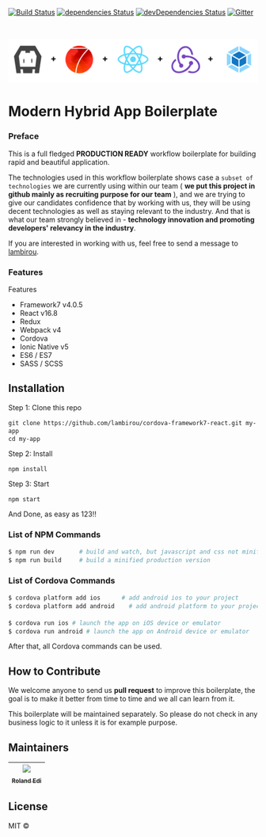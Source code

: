 [![Build Status](https://travis-ci.org/lambirou/cordova-framework7-react.svg?branch=master)](https://travis-ci.org/lambirou/cordova-framework7-react)
[![dependencies Status](https://david-dm.org/lambirou/cordova-framework7-react/status.svg)](https://david-dm.org/lambirou/cordova-framework7-react)
[![devDependencies Status](https://david-dm.org/lambirou/cordova-framework7-react/dev-status.svg)](https://david-dm.org/lambirou/cordova-framework7-react?type=dev)
[![Gitter][chat-img]][chat]

[chat-img]: https://img.shields.io/badge/Chat-on_gitter-teal.svg
[chat]: https://gitter.im/lambirou-cordova-framework7-react/community?utm_source=share-link&utm_medium=link&utm_campaign=share-link

<br>

![template logo](banner.png "template logo")

# Modern Hybrid App Boilerplate

### Preface

This is a full fledged **PRODUCTION READY** workflow boilerplate for building rapid and beautiful application.

The technologies used in this workflow boilerplate shows case a `subset of technologies` we are currently using within our team ( **we put this project in github mainly as recruiting purpose for our team** ), and we are trying to give our candidates confidence that by working with us, they will be using decent technologies as well as staying relevant to the industry. And that is what our team strongly believed in - **technology innovation and promoting developers' relevancy in the industry**.

If you are interested in working with us, feel free to send a message to [lambirou](https://www.twitter.com/lambirou).

### Features

Features

- Framework7 v4.0.5
- React v16.8
- Redux
- Webpack v4
- Cordova
- Ionic Native v5
- ES6 / ES7
- SASS / SCSS

## Installation

Step 1: Clone this repo

```
git clone https://github.com/lambirou/cordova-framework7-react.git my-app
cd my-app
```

Step 2: Install

```
npm install
```

Step 3: Start

```
npm start
```

And Done, as easy as 123!!

### List of NPM Commands

```sh
$ npm run dev       # build and watch, but javascript and css not minified
$ npm run build     # build a minified production version
```

### List of Cordova Commands

```sh
$ cordova platform add ios      # add android ios to your project
$ cordova platform add android    # add android platform to your project

$ cordova run ios # launch the app on iOS device or emulator
$ cordova run android # launch the app on Android device or emulator
```

After that, all Cordova commands can be used.

## How to Contribute

We welcome anyone to send us **pull request** to improve this boilerplate, the goal is to make it better from time to time and we all can learn from it.

This boilerplate will be maintained separately. So please do not check in any business logic to it unless it is for example purpose.

## Maintainers

<!-- ALL-CONTRIBUTORS-LIST:START - Do not remove or modify this section -->

| [<img src="https://avatars3.githubusercontent.com/u/1428556?s=460&v=4" width="100px;"/><br /><sub><b>Roland Edi</b></sub>](https://github.com/lambirou)<br /> |
| :-----------------------------------------------------------------------------------------------------------------------------------------------------------: |


<!-- ALL-CONTRIBUTORS-LIST:END -->

## License

MIT ©
